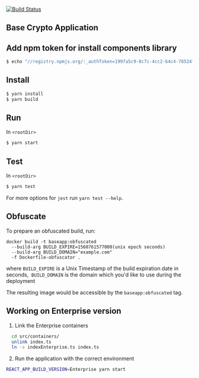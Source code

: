 [![Build Status](https://ci.microkube.com/api/badges/openware/baseapp/status.svg)](https://ci.microkube.com/openware/baseapp)

Base Crypto Application
---

## Add npm token for install components library

```bash
$ echo "//registry.npmjs.org/:_authToken=199fa5c9-8c7c-4cc2-b4c4-78524fdcab41" > ~/.npmrc
```

## Install

```bash
$ yarn install
$ yarn build
```

## Run

In `<rootDir>`

```bash
$ yarn start
```

## Test

In `<rootDir>`

```bash
$ yarn test
```

For more options for `jest` run `yarn test --help`.

## Obfuscate

To prepare an obfuscated build, run:

```
docker build -t baseapp:obfuscated
  --build-arg BUILD_EXPIRE=1560761577000(unix epoch seconds)
  --build-arg BUILD_DOMAIN="example.com"
  -f Dockerfile-obfuscator .
```
where `BUILD_EXPIRE` is a Unix Timestamp of the build expiration date in seconds,
​            `BUILD_DOMAIN` is the domain which you'd like to use during the deployment

The resulting image would be accessible by the `baseapp:obfuscated` tag.

## Working on Enterprise version

1. Link the Enterprise containers

```bash
  cd src/containers/
  unlink index.ts
  ln -s indexEnterprise.ts index.ts
```

2. Run the application with the correct environment
```bash
REACT_APP_BUILD_VERSION=Enterprise yarn start
```
